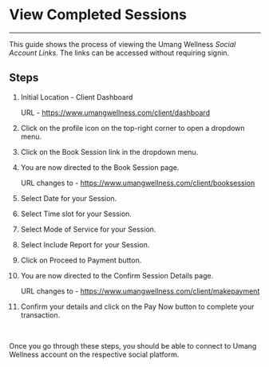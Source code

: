 # View Completed Sessions

---

This guide shows the process of viewing the Umang Wellness _Social Account Links_.
The links can be accessed without requiring signin.

## Steps

1. Initial Location - Client Dashboard

    URL - https://www.umangwellness.com/client/dashboard

2. Click on the profile icon on the top-right corner to open a dropdown menu.

3. Click on the Book Session link in the dropdown menu.

4. You are now directed to the Book Session page.

    URL changes to - https://www.umangwellness.com/client/booksession

5. Select Date for your Session.

6. Select Time slot for your Session.

7. Select Mode of Service for your Session.

8. Select Include Report for your Session.

9. Click on Proceed to Payment button.

10. You are now directed to the Confirm Session Details page.

    URL changes to - https://www.umangwellness.com/client/makepayment

11. Confirm your details and click on the Pay Now button to complete your transaction.

    <br/>

Once you go through these steps, you should be able to connect to Umang Wellness account on the respective social platform.